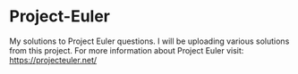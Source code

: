 # Project-Euler
My solutions to Project Euler questions. I will be uploading various solutions from this project.
For more information about Project Euler visit: https://projecteuler.net/ 
